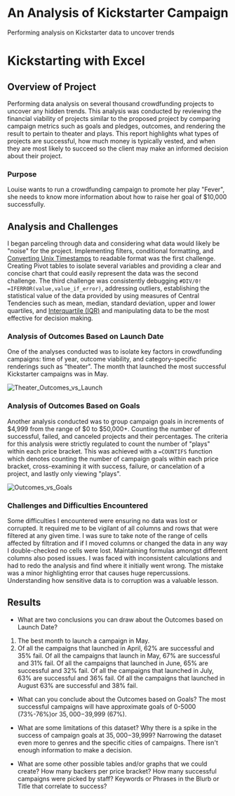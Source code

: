 # An Analysis of Kickstarter Campaign
Performing analysis on Kickstarter data to uncover trends
# Kickstarting with Excel

## Overview of Project
Performing data analysis on several thousand crowdfunding projects to uncover any hidden trends. This analysis was conducted by reviewing the financial viability of projects similar to the proposed project by comparing campaign metrics such as goals and pledges, outcomes, and rendering the result to pertain to theater and plays. This report highlights what types of projects are successful, how much money is typically vested, and when they are most likely to succeed so the client may make an informed decision about their project. 

### Purpose
Louise wants to run a crowdfunding campaign to promote her play "Fever", she needs to know more information about how to raise her goal of $10,000 successfully.


## Analysis and Challenges
I began parceling through data and considering what data would likely be "noise" for the project. Implementing filters, conditional formatting, and [Converting Unix Timestamps](https://websiteseochecker.com/blog/what-is-timestamp/) to readable format was the first challenge. Creating Pivot tables to isolate several variables and providing a clear and concise chart that could easily represent the data was the second challenge. The third challenge was consistently debugging `#DIV/0!` `=IFERROR(value,value_if_error)`, addressing outliers, establishing the statistical value of the data provided by using measures of Central Tendencies such as mean, median, standard deviation, upper and lower quartiles, and [Interquartile (IQR)](https://www.thoughtco.com/what-is-the-interquartile-range-rule-3126244) and manipulating data to be the most effective for decision making.

### Analysis of Outcomes Based on Launch Date
One of the analyses conducted was to isolate key factors in crowdfunding campaigns: time of year, outcome viability, and category-specific renderings such as "theater". The month that launched the most successful Kickstarter campaigns was in May.

![Theater_Outcomes_vs_Launch](https://user-images.githubusercontent.com/107026442/175793240-d4406252-d92b-497c-9c56-e55385894421.png)

### Analysis of Outcomes Based on Goals
Another analysis conducted was to group campaign goals in increments of $4,999 from the range of $0 to $50,000+. Counting the number of successful, failed, and canceled projects and their percentages. The criteria for this analysis were strictly regulated to count the number of "plays" within each price bracket. This was achieved with a `=COUNTIFS` function which denotes counting the number of campaign goals within each price bracket, cross-examining it with success, failure, or cancelation of a project, and lastly only viewing "plays".

![Outcomes_vs_Goals](https://user-images.githubusercontent.com/107026442/175793284-5a946a5e-0358-4c90-b674-144cbaf6a803.png)


### Challenges and Difficulties Encountered
Some difficulties I encountered were ensuring no data was lost or corrupted. It required me to be vigilant of all columns and rows that were filtered at any given time. I was sure to take note of the range of cells affected by filtration and if I moved columns or changed the data in any way I double-checked no cells were lost. Maintaining formulas amongst different columns also posed issues. I was faced with inconsistent calculations and had to redo the analysis and find where it initially went wrong. The mistake was a minor highlighting error that causes huge repercussions. Understanding how sensitive data is to corruption was a valuable lesson. 

## Results

- What are two conclusions you can draw about the Outcomes based on Launch Date?
1) The best month to launch a campaign in May. 
2) Of all the campaigns that launched in April, 62% are successful and 35% fail.
Of all the campaigns that launch in May, 67% are successful and 31% fail.
Of all the campaigns that launched in June, 65% are successful and 32% fail.
Of all the campaigns that launched in July, 63% are successful and 36% fail.
Of all the campaigns that launched in August 63% are successful and 38% fail.

- What can you conclude about the Outcomes based on Goals?
The most successful campaigns will have approximate goals of 0-5000 (73%-76%)or $35,000-$39,999 (67%).

- What are some limitations of this dataset?
Why there is a spike in the success of campaign goals at $35,000-$39,999? 
Narrowing the dataset even more to genres and the specific cities of campaigns. There isn't enough information to make a decision.

- What are some other possible tables and/or graphs that we could create?
How many backers per price bracket?
How many successful campaigns were picked by staff?
Keywords or Phrases in the Blurb or Title that correlate to success? 
